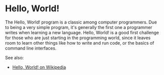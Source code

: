 # Hello, World!

The Hello, World! program is a classic among computer programmers. Due to being a very simple program, it's generally the first one a programmer writes when learning a new language. Hello, World! is a good first challenge for those who are just starting in the programming world, since it leaves room to learn other things like how to write and run code, or the basics of command line interfaces.

See also:

- [Hello, World! on Wikipedia](https://en.wikipedia.org/wiki/%22Hello,_World!%22_program)

